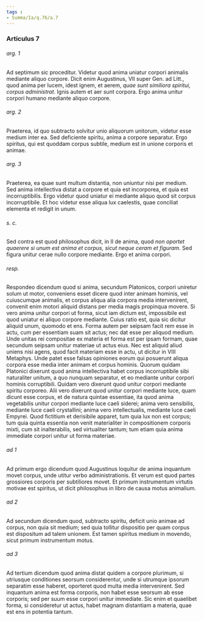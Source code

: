 ```yaml
---
tags : 
- Summa/Ia/q.76/a.7
---
```


### Articulus 7

###### arg. 1
Ad septimum sic proceditur. Videtur quod anima uniatur corpori animalis mediante aliquo corpore. Dicit enim Augustinus, VII super Gen. ad Litt., quod anima per lucem, idest ignem, et aerem, *quae sunt similiora spiritui, corpus administrat*. Ignis autem et aer sunt corpora. Ergo anima unitur corpori humano mediante aliquo corpore.

###### arg. 2
Praeterea, id quo subtracto solvitur unio aliquorum unitorum, videtur esse medium inter ea. Sed deficiente spiritu, anima a corpore separatur. Ergo spiritus, qui est quoddam corpus subtile, medium est in unione corporis et animae.

###### arg. 3
Praeterea, ea quae sunt multum distantia, non uniuntur nisi per medium. Sed anima intellectiva distat a corpore et quia est incorporea, et quia est incorruptibilis. Ergo videtur quod uniatur ei mediante aliquo quod sit corpus incorruptibile. Et hoc videtur esse aliqua lux caelestis, quae conciliat elementa et redigit in unum.

###### s. c.
Sed contra est quod philosophus dicit, in II de anima, quod *non oportet quaerere si unum est anima et corpus, sicut neque ceram et figuram*. Sed figura unitur cerae nullo corpore mediante. Ergo et anima corpori.

###### resp.
Respondeo dicendum quod si anima, secundum Platonicos, corpori uniretur solum ut motor, conveniens esset dicere quod inter animam hominis, vel cuiuscumque animalis, et corpus aliqua alia corpora media intervenirent, convenit enim motori aliquid distans per media magis propinqua movere. Si vero anima unitur corpori ut forma, sicut iam dictum est, impossibile est quod uniatur ei aliquo corpore mediante. Cuius ratio est, quia sic dicitur aliquid unum, quomodo et ens. Forma autem per seipsam facit rem esse in actu, cum per essentiam suam sit actus; nec dat esse per aliquod medium. Unde unitas rei compositae ex materia et forma est per ipsam formam, quae secundum seipsam unitur materiae ut actus eius. Nec est aliquid aliud uniens nisi agens, quod facit materiam esse in actu, ut dicitur in VIII Metaphys. Unde patet esse falsas opiniones eorum qui posuerunt aliqua corpora esse media inter animam et corpus hominis. Quorum quidam Platonici dixerunt quod anima intellectiva habet corpus incorruptibile sibi naturaliter unitum, a quo nunquam separatur, et eo mediante unitur corpori hominis corruptibili. Quidam vero dixerunt quod unitur corpori mediante spiritu corporeo. Alii vero dixerunt quod unitur corpori mediante luce, quam dicunt esse corpus, et de natura quintae essentiae, ita quod anima vegetabilis unitur corpori mediante luce caeli siderei; anima vero sensibilis, mediante luce caeli crystallini; anima vero intellectualis, mediante luce caeli Empyrei. Quod fictitium et derisibile apparet, tum quia lux non est corpus; tum quia quinta essentia non venit materialiter in compositionem corporis mixti, cum sit inalterabilis, sed virtualiter tantum; tum etiam quia anima immediate corpori unitur ut forma materiae.

###### ad 1
Ad primum ergo dicendum quod Augustinus loquitur de anima inquantum movet corpus, unde utitur verbo administrationis. Et verum est quod partes grossiores corporis per subtiliores movet. Et primum instrumentum virtutis motivae est spiritus, ut dicit philosophus in libro de causa motus animalium.

###### ad 2
Ad secundum dicendum quod, subtracto spiritu, deficit unio animae ad corpus, non quia sit medium; sed quia tollitur dispositio per quam corpus est dispositum ad talem unionem. Est tamen spiritus medium in movendo, sicut primum instrumentum motus.

###### ad 3
Ad tertium dicendum quod anima distat quidem a corpore plurimum, si utriusque conditiones seorsum considerentur, unde si utrumque ipsorum separatim esse haberet, oporteret quod multa media intervenirent. Sed inquantum anima est forma corporis, non habet esse seorsum ab esse corporis; sed per suum esse corpori unitur immediate. Sic enim et quaelibet forma, si consideretur ut actus, habet magnam distantiam a materia, quae est ens in potentia tantum.

